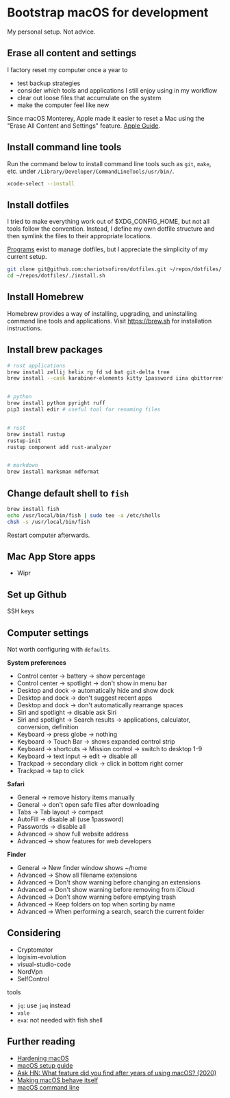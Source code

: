 # Bootstrap macOS for development

My personal setup. Not advice.

## Erase all content and settings

I factory reset my computer once a year to

- test backup strategies
- consider which tools and applications I still enjoy using in my workflow
- clear out loose files that accumulate on the system
- make the computer feel like new

Since macOS Monterey, Apple made it easier to reset a Mac using the "Erase All Content and Settings" feature. [Apple Guide](https://support.apple.com/en-ca/HT212749).


## Install command line tools

Run the command below to install command line tools such as `git`, `make`, etc. under `/Library/Developer/CommandLineTools/usr/bin/`.

```bash
xcode-select --install
```


## Install dotfiles

I tried to make everything work out of $XDG_CONFIG_HOME, but not all tools follow the convention. Instead, I define my own dotfile structure and then symlink the files to their appropriate locations.

[Programs](https://wiki.archlinux.org/title/Dotfiles#Tools) exist to manage dotfiles, but I appreciate the simplicity of my current setup.

```bash
git clone git@github.com:chariotsofiron/dotfiles.git ~/repos/dotfiles/
cd ~/repos/dotfiles/./install.sh
```

## Install Homebrew

Homebrew provides a way of installing, upgrading, and uninstalling command line tools and applications. Visit https://brew.sh for installation instructions.


## Install brew packages

```bash
# rust applications
brew install zellij helix rg fd sd bat git-delta tree
brew install --cask karabiner-elements kitty 1password iina qbittorrent ogdesign-eagle


# python
brew install python pyright ruff
pip3 install edir # useful tool for renaming files


# rust
brew install rustup
rustup-init
rustup component add rust-analyzer


# markdown
brew install marksman mdformat
```

## Change default shell to `fish`

```bash
brew install fish
echo /usr/local/bin/fish | sudo tee -a /etc/shells
chsh -s /usr/local/bin/fish
````

Restart computer afterwards.


## Mac App Store apps

- Wipr



## Set up Github

SSH keys


## Computer settings

Not worth configuring with `defaults`.

**System preferences**

- Control center -> battery -> show percentage
- Control center -> spotlight -> don't show in menu bar
- Desktop and dock -> automatically hide and show dock
- Desktop and dock -> don't suggest recent apps
- Desktop and dock -> don't automatically rearrange spaces
- Siri and spotlight -> disable ask Siri
- Siri and spotlight -> Search results -> applications, calculator, conversion, definition
- Keyboard -> press globe -> nothing
- Keyboard -> Touch Bar -> shows expanded control strip
- Keyboard -> shortcuts -> Mission control -> switch to desktop 1-9
- Keyboard -> text input -> edit -> disable all
- Trackpad -> secondary click -> click in bottom right corner
- Trackpad -> tap to click

**Safari**

- General -> remove history items manually
- General -> don't open safe files after downloading
- Tabs -> Tab layout -> compact
- AutoFill -> disable all (use 1password)
- Passwords -> disable all
- Advanced -> show full website address
- Advanced -> show features for web developers

**Finder**

- General -> New finder window shows ~/home
- Advanced -> Show all filename extensions
- Advanced -> Don't show warning before changing an extensions
- Advanced -> Don't show warning before removing from iCloud
- Advanced -> Don't show warning before emptying trash
- Advanced -> Keep folders on top when sorting by name
- Advanced -> When performing a search, search the current folder


## Considering

- Cryptomator
- logisim-evolution
- visual-studio-code
- NordVpn
- SelfControl

tools

- `jq`: use `jaq` instead
- `vale`
- `exa`: not needed with fish shell


## Further reading

- [Hardening macOS](https://www.bejarano.io/hardening-macos/)
- [macOS setup guide](https://sourabhbajaj.com/mac-setup/)
- [Ask HN: What feature did you find after years of using macOS? (2020)](https://news.ycombinator.com/item?id=24091707)
- [Making macOS behave itself](https://danmackinlay.name/notebook/macos_hacks.html)
- [macOS command line](https://git.herrbischoff.com/awesome-macos-command-line/about/)

